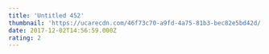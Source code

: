 ```yaml
---
title: 'Untitled 452'
thumbnail: 'https://ucarecdn.com/46f73c70-a9fd-4a75-81b3-bec82e5bd42d/'
date: 2017-12-02T14:56:59.000Z
rating: 2
---
```

